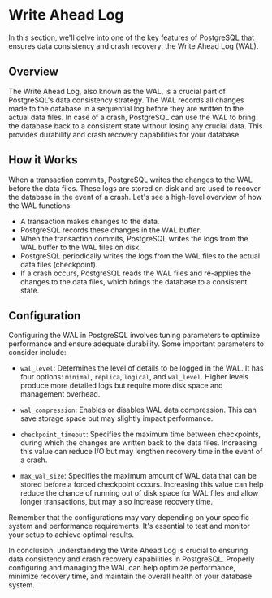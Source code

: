# Write Ahead Log

In this section, we'll delve into one of the key features of PostgreSQL that ensures data consistency and crash recovery: the Write Ahead Log (WAL).

## Overview

The Write Ahead Log, also known as the WAL, is a crucial part of PostgreSQL's data consistency strategy. The WAL records all changes made to the database in a sequential log before they are written to the actual data files. In case of a crash, PostgreSQL can use the WAL to bring the database back to a consistent state without losing any crucial data. This provides durability and crash recovery capabilities for your database.

## How it Works

When a transaction commits, PostgreSQL writes the changes to the WAL before the data files. These logs are stored on disk and are used to recover the database in the event of a crash. Let's see a high-level overview of how the WAL functions:

- A transaction makes changes to the data. 
- PostgreSQL records these changes in the WAL buffer.
- When the transaction commits, PostgreSQL writes the logs from the WAL buffer to the WAL files on disk.
- PostgreSQL periodically writes the logs from the WAL files to the actual data files (checkpoint).
- If a crash occurs, PostgreSQL reads the WAL files and re-applies the changes to the data files, which brings the database to a consistent state.

## Configuration

Configuring the WAL in PostgreSQL involves tuning parameters to optimize performance and ensure adequate durability. Some important parameters to consider include:

- `wal_level`: Determines the level of details to be logged in the WAL. It has four options: `minimal`, `replica`, `logical`, and `wal_level`. Higher levels produce more detailed logs but require more disk space and management overhead.

- `wal_compression`: Enables or disables WAL data compression. This can save storage space but may slightly impact performance.

- `checkpoint_timeout`: Specifies the maximum time between checkpoints, during which the changes are written back to the data files. Increasing this value can reduce I/O but may lengthen recovery time in the event of a crash.

- `max_wal_size`: Specifies the maximum amount of WAL data that can be stored before a forced checkpoint occurs. Increasing this value can help reduce the chance of running out of disk space for WAL files and allow longer transactions, but may also increase recovery time.

Remember that the configurations may vary depending on your specific system and performance requirements. It's essential to test and monitor your setup to achieve optimal results.

In conclusion, understanding the Write Ahead Log is crucial to ensuring data consistency and crash recovery capabilities in PostgreSQL. Properly configuring and managing the WAL can help optimize performance, minimize recovery time, and maintain the overall health of your database system.